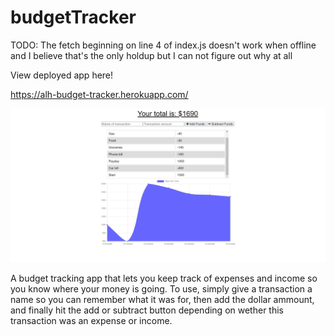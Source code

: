 # budgetTracker

TODO: The fetch beginning on line 4 of index.js doesn't work when offline and I believe that's the only holdup but I can not figure out why at all

View deployed app here!

https://alh-budget-tracker.herokuapp.com/

![App image](/budgetTracker.png)

A budget tracking app that lets you keep track of expenses and income so you know where your money is going. To use, simply give a transaction a name so you can remember what it was for, then add the dollar ammount, and finally hit the add or subtract button depending on wether this transaction was an expense or income.